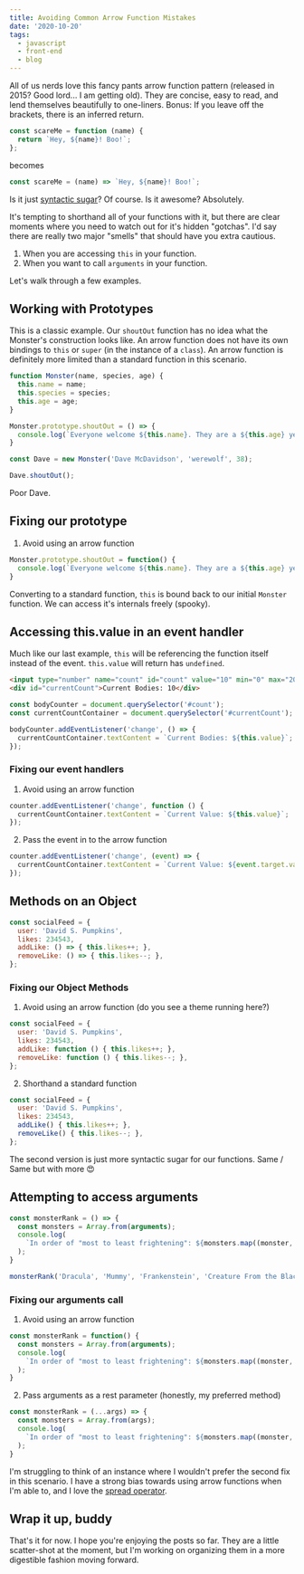```yaml
---
title: Avoiding Common Arrow Function Mistakes
date: '2020-10-20'
tags:
  - javascript
  - front-end
  - blog
---
```


All of us nerds love this fancy pants arrow function pattern (released in 2015? Good lord... I am getting old). They are concise, easy to read, and lend themselves beautifully to one-liners. Bonus: If you leave off the brackets, there is an inferred return. 

```js
const scareMe = function (name) {
  return `Hey, ${name}! Boo!`;
};
```

becomes

```js
const scareMe = (name) => `Hey, ${name}! Boo!`;
```

Is it just [syntactic sugar](https://en.wikipedia.org/wiki/Syntactic_sugar)? Of course. Is it awesome? Absolutely.

It's tempting to shorthand all of your functions with it, but there are clear moments where you need to watch out for it's hidden "gotchas". I'd say there are really two major "smells" that should have you extra cautious. 

1) When you are accessing `this` in your function.
2) When you want to call `arguments` in your function.

Let's walk through a few examples.

## Working with Prototypes

This is a classic example. Our `shoutOut` function has no idea what the Monster's construction looks like. An arrow function does not have its own bindings to `this` or `super` (in the instance of a `class`). An arrow function is definitely more limited than a standard function in this scenario.

```js 
function Monster(name, species, age) {
  this.name = name;
  this.species = species;
  this.age = age;
}

Monster.prototype.shoutOut = () => {
  console.log(`Everyone welcome ${this.name}. They are a ${this.age} year old ${this.species}`);
}

const Dave = new Monster('Dave McDavidson', 'werewolf', 38);

Dave.shoutOut();
```

Poor Dave.

## Fixing our prototype

1) Avoid using an arrow function
```js
Monster.prototype.shoutOut = function() {
  console.log(`Everyone welcome ${this.name}. They are a ${this.age} year old ${this.species}`)
}
```

Converting to a standard function, `this` is bound back to our initial `Monster` function. We can access it's internals freely (spooky).

## Accessing this.value in an event handler

Much like our last example, `this` will be referencing the function itself instead of the event. `this.value` will return has `undefined`.

```html
<input type="number" name="count" id="count" value="10" min="0" max="20">
<div id="currentCount">Current Bodies: 10</div>
```
```js
const bodyCounter = document.querySelector('#count');
const currentCountContainer = document.querySelector('#currentCount');

bodyCounter.addEventListener('change', () => {
  currentCountContainer.textContent = `Current Bodies: ${this.value}`;
});
```

### Fixing our event handlers
1) Avoid using an arrow function
```js
counter.addEventListener('change', function () {
  currentCountContainer.textContent = `Current Value: ${this.value}`;
});
```
2) Pass the event in to the arrow function
```js
counter.addEventListener('change', (event) => {
  currentCountContainer.textContent = `Current Value: ${event.target.value}`;
});
```

## Methods on an Object

```js
const socialFeed = {
  user: 'David S. Pumpkins',
  likes: 234543,
  addLike: () => { this.likes++; },
  removeLike: () => { this.likes--; },
};
```

### Fixing our Object Methods
1) Avoid using an arrow function (do you see a theme running here?)
```js
const socialFeed = {
  user: 'David S. Pumpkins',
  likes: 234543,
  addLike: function () { this.likes++; },
  removeLike: function () { this.likes--; },
};
```

2) Shorthand a standard function
```js
const socialFeed = {
  user: 'David S. Pumpkins',
  likes: 234543,
  addLike() { this.likes++; },
  removeLike() { this.likes--; },
};
```

The second version is just more syntactic sugar for our functions. Same / Same but with more 😍 

## Attempting to access arguments

```js
const monsterRank = () => {
  const monsters = Array.from(arguments);
  console.log(
    `In order of "most to least frightening": ${monsters.map((monster, index) => `${monster} is #${index + 1}`)}`
  );
}

monsterRank('Dracula', 'Mummy', 'Frankenstein', 'Creature From the Black Lagoon');
```
### Fixing our arguments call
1) Avoid using an arrow function
```js
const monsterRank = function() {
  const monsters = Array.from(arguments);
  console.log(
    `In order of "most to least frightening": ${monsters.map((monster, index) => `${monster} is #${index + 1}`)}`
  );
}
```

2) Pass arguments as a rest parameter (honestly, my preferred method)
```js
const monsterRank = (...args) => {
  const monsters = Array.from(args);
  console.log(
    `In order of "most to least frightening": ${monsters.map((monster, index) => `${monster} is #${index + 1}`)}`
  );
}
```

I'm struggling to think of an instance where I wouldn't prefer the second fix in this scenario. I have a strong bias towards using arrow functions when I'm able to, and I love the [spread operator](https://developer.mozilla.org/en-US/docs/Web/JavaScript/Reference/Operators/Spread_syntax).

## Wrap it up, buddy

That's it for now. I hope you're enjoying the posts so far. They are a little scatter-shot at the moment, but I'm working on organizing them in a more digestible fashion moving forward. 